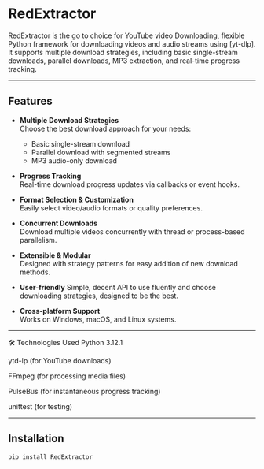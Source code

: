 # RedExtractor
RedExtractor is the go to choice for YouTube video Downloading, flexible Python framework for downloading videos and audio streams using [yt-dlp]. It supports multiple download strategies, including basic single-stream downloads, parallel downloads, MP3 extraction, and real-time progress tracking.

---

## Features

- **Multiple Download Strategies**  
  Choose the best download approach for your needs:  
  - Basic single-stream download  
  - Parallel download with segmented streams  
  - MP3 audio-only download  

- **Progress Tracking**  
  Real-time download progress updates via callbacks or event hooks.

- **Format Selection & Customization**  
  Easily select video/audio formats or quality preferences.

- **Concurrent Downloads**  
  Download multiple videos concurrently with thread or process-based parallelism.

- **Extensible & Modular**  
  Designed with strategy patterns for easy addition of new download methods.

- **User-friendly**
  Simple, decent API to use fluently and choose downloading strategies, designed to be the best.

- **Cross-platform Support**  
  Works on Windows, macOS, and Linux systems.


---

🛠 Technologies Used
Python 3.12.1

ytd-lp (for YouTube downloads)

FFmpeg (for processing media files)

PulseBus (for instantaneous progress tracking)

unittest (for testing)

---

## Installation

```bash
pip install RedExtractor

